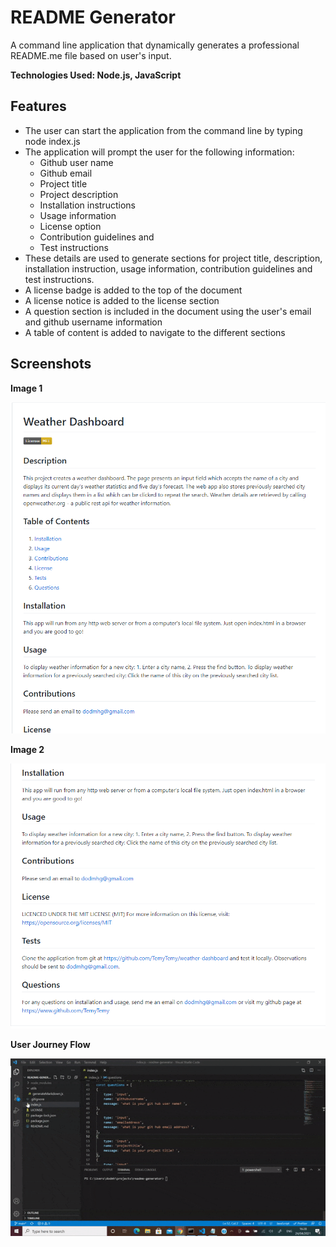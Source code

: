# README Generator
A command line application that dynamically generates a professional README.me file based on user's input.

**Technologies Used: Node.js, JavaScript**

## Features

- The user can start the application from the command line by typing node index.js
- The application will prompt the user for the following information:
  - Github user name
  - Github email
  - Project title
  - Project description
  - Installation instructions
  - Usage information
  - License option
  - Contribution guidelines and
  - Test instructions
- These details are used to generate sections for project title, description, installation instruction, usage information, contribution guidelines and test instructions.
- A license badge is added to the top of the document
- A license notice is added to the license section
- A question section is included in the document using the user's email and github username information
- A table of content is added to navigate to the different sections

## Screenshots

**Image 1**  

![alt text](https://github.com/TemyTemy/readme-generator/blob/main/Assets/Screen%201.PNG)
  
**Image 2**

![alt text](https://github.com/TemyTemy/readme-generator/blob/main/Assets/Screen%202.PNG)  


**User Journey Flow**

![alt text](https://github.com/TemyTemy/readme-generator/blob/main/Assets/ReadME%20Generator%20GIF.gif) 

